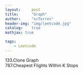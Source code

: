 ```yaml
---
layout:     post
title:      "Graph"
author:     "xcTorres"
header-img: "img/leetcode.jpg"
catalog:    true
mathjax: true

tags:
    - Leetcode
---    
```



133.Clone Graph  
787.Cheapest Flights Within K Stops